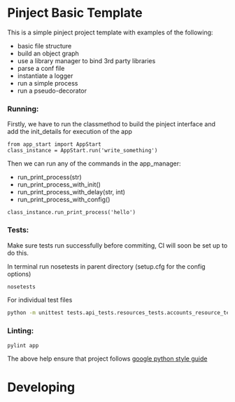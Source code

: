# Pinject Basic Template #

This is a simple pinject project template with examples of the following:
- basic file structure
- build an object graph
- use a library manager to bind 3rd party libraries
- parse a conf file
- instantiate a logger
- run a simple process
- run a pseudo-decorator

### Running: ###
Firstly, we have to run the classmethod to build the pinject interface and add the init_details for execution of the app

``` python-console
from app_start import AppStart
class_instance = AppStart.run('write_something')
```

Then we can run any of the commands in the app_manager:
- run_print_process(str)
- run_print_process_with_init()
- run_print_process_with_delay(str, int)
- run_print_process_with_config()

``` python-console
class_instance.run_print_process('hello')
```

### Tests: ###

Make sure tests run successfully before commiting, CI will soon be set up to do this.

In terminal run nosetests in parent directory (setup.cfg for the config options)
```bash
nosetests
```

For individual test files
```bash
python -m unittest tests.api_tests.resources_tests.accounts_resource_tests
```

### Linting: ###
```bash
pylint app
```
The above help ensure that project follows [google python style guide](https://google.github.io/styleguide/pyguide.html)

# Developing #
